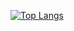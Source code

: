 [![Top Langs](https://github-readme-stats.vercel.app/api/top-langs/?username=rdjanuar&layout=compact)](https://github.com/anuraghazra/github-readme-stats)
